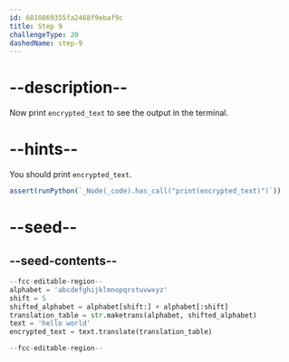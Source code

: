 ```yaml
---
id: 6810869355fa2468f9ebaf9c
title: Step 9
challengeType: 20
dashedName: step-9
---
```


# --description--

Now print `encrypted_text` to see the output in the terminal.

# --hints--

You should print `encrypted_text`.

```js
assert(runPython(`_Node(_code).has_call("print(encrypted_text)")`))
```

# --seed--

## --seed-contents--

```py
--fcc-editable-region--
alphabet = 'abcdefghijklmnopqrstuvwxyz'
shift = 5
shifted_alphabet = alphabet[shift:] + alphabet[:shift]
translation_table = str.maketrans(alphabet, shifted_alphabet)
text = 'hello world'
encrypted_text = text.translate(translation_table)

--fcc-editable-region--
```
